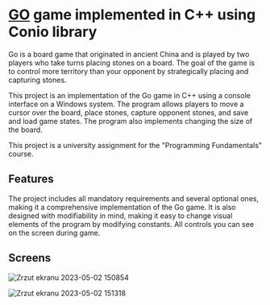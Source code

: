 # [GO](https://en.wikipedia.org/wiki/Go_(game)) game implemented in C++ using Conio library

Go is a board game that originated in ancient China and is played by two players who take turns placing stones on a board. The goal of the game is to control more territory than your opponent by strategically placing and capturing stones.

This project is an implementation of the Go game in C++ using a console interface on a Windows system. The program allows players to move a cursor over the board, place stones, capture opponent stones, and save and load game states. The program also implements changing the size of the board.

This project is a university assignment for the "Programming Fundamentals" course.

## Features
The project includes all mandatory requirements and several optional ones, making it a comprehensive implementation of the Go game. It is also designed with modifiability in mind, making it easy to change visual elements of the program by modifying constants.
All controls you can see on the screen during game.

## Screens
![Zrzut ekranu 2023-05-02 150854](https://user-images.githubusercontent.com/53967196/235675649-d882c4eb-df9f-4586-8967-7e05406e019c.png)

![Zrzut ekranu 2023-05-02 151318](https://user-images.githubusercontent.com/53967196/235676639-61382b66-6d8c-49e3-8627-cf3bafcdd56d.png)
